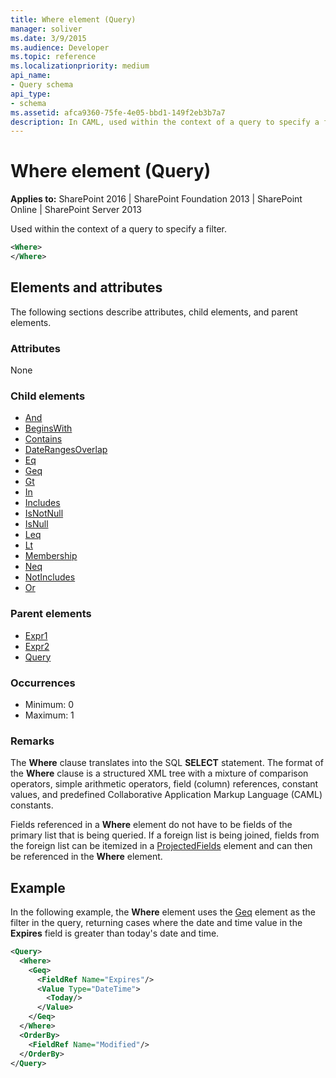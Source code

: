 ```yaml
---
title: Where element (Query)
manager: soliver
ms.date: 3/9/2015
ms.audience: Developer
ms.topic: reference
ms.localizationpriority: medium
api_name:
- Query schema
api_type:
- schema
ms.assetid: afca9360-75fe-4e05-bbd1-149f2eb3b7a7
description: In CAML, used within the context of a query to specify a filter.
---
```


# Where element (Query)

**Applies to:** SharePoint 2016 | SharePoint Foundation 2013 | SharePoint Online | SharePoint Server 2013

Used within the context of a query to specify a filter.

```XML
<Where>
</Where>
```

## Elements and attributes

The following sections describe attributes, child elements, and parent elements.

### Attributes

None

### Child elements

- [And](and-element-query.md)
- [BeginsWith](beginswith-element-query.md)
- [Contains](contains-element-query.md)
- [DateRangesOverlap](daterangesoverlap-element-query.md)
- [Eq](eq-element-query.md)
- [Geq](geq-element-query.md)
- [Gt](gt-element-query.md)
- [In](in-element-query.md)
- [Includes](includes-element-query.md)
- [IsNotNull](isnotnull-element-query.md)
- [IsNull](isnull-element-query.md)
- [Leq](leq-element-query.md)
- [Lt](lt-element-query.md)
- [Membership](membership-element-query.md)
- [Neq](neq-element-query.md)
- [NotIncludes](notincludes-element-query.md)
- [Or](or-element-query.md)

### Parent elements

- [Expr1](expr1-element-view.md)
- [Expr2](expr2-element-view.md)
- [Query](query-element-list.md)

### Occurrences

- Minimum: 0
- Maximum: 1

### Remarks

The **Where** clause translates into the SQL **SELECT** statement. The format of the **Where** clause is a structured XML tree with a mixture of comparison operators, simple arithmetic operators, field (column) references, constant values, and predefined Collaborative Application Markup Language (CAML) constants.

Fields referenced in a **Where** element do not have to be fields of the primary list that is being queried. If a foreign list is being joined, fields from the foreign list can be itemized in a [ProjectedFields](projectedfields-element-view.md) element and can then be referenced in the **Where** element.

## Example

In the following example, the **Where** element uses the [Geq](geq-element-query.md) element as the filter in the query, returning cases where the date and time value in the **Expires** field is greater than today's date and time.

```XML
<Query>
  <Where>
    <Geq>
      <FieldRef Name="Expires"/>
      <Value Type="DateTime">
        <Today/>
      </Value>
    </Geq>
  </Where>
  <OrderBy>
    <FieldRef Name="Modified"/>
  </OrderBy>
</Query>
```

<br/>

